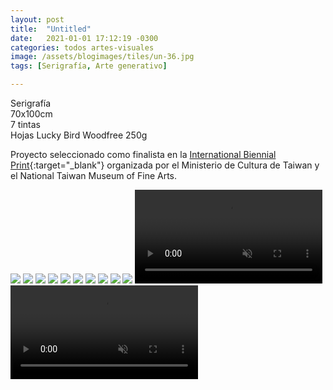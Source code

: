 ```yaml
---
layout: post
title:  "Untitled"
date:   2021-01-01 17:12:19 -0300
categories: todos artes-visuales
image: /assets/blogimages/tiles/un-36.jpg
tags: [Serigrafía, Arte generativo]

---
```

Serigrafía<br>70x100cm<br>7 tintas<br>
Hojas Lucky Bird Woodfree 250g

Proyecto seleccionado como finalista en la [International Biennial Print](https://printbiennial.ntmofa.gov.tw/print20/en/index.aspx){:target="_blank"}
 organizada por el Ministerio de Cultura de Taiwan y el National Taiwan Museum of Fine Arts. 

<img class="post-image-full" src="/assets/blogimages/un-27.jpg">
<img class="post-image-full" src="/assets/blogimages/un-28.jpg">
<img class="post-image-full" src="/assets/blogimages/un-29.jpg">
<img class="post-image-full" src="/assets/blogimages/un-30.jpg">
<img class="post-image-full" src="/assets/blogimages/un-31.jpg">
<img class="post-image-full" src="/assets/blogimages/un-32.jpg">
<img class="post-image-full" src="/assets/blogimages/un-33.jpg">
<img class="post-image-full" src="/assets/blogimages/un-34.jpg">
<img class="post-image-full" src="/assets/blogimages/un-35.jpg">
<img class="post-image-full" src="/assets/blogimages/un-36.jpg">
<video autobuffer autoPlay loop muted><source src="/assets/blogimages/un-37.mp4" type="video/mp4" /></video>
<video autobuffer autoPlay loop muted><source src="/assets/blogimages/un-38.mp4" type="video/mp4" /></video>
